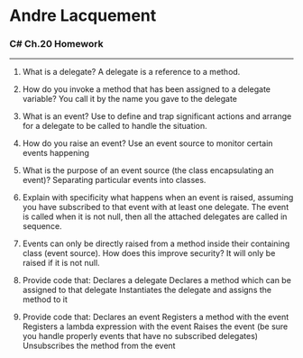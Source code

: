 ﻿# Andre Lacquement
### C# Ch.20 Homework
---

1. What is a delegate?
A delegate is a reference to a method. 

1. How do you invoke a method that has been assigned to a delegate variable?
You call it by the name you gave to the delegate 

1. What is an event?
Use to define and trap significant actions and arrange for a delegate to be called to handle the situation. 

1. How do you raise an event?
Use an event source to monitor certain events happening

1. What is the purpose of an event source (the class encapsulating an event)? Separating particular events into classes. 


1. Explain with specificity what happens when an event is raised, assuming you have subscribed to that event with at least one delegate. The event is called when it is not null, then all the attached delegates are called in sequence. 

1. Events can only be directly raised from a method inside their containing class (event source). How does this improve security?
It will only be raised if it is not null. 

1. Provide code that:
        Declares a delegate
        Declares a method which can be assigned to that delegate
        Instantiates the delegate and assigns the method to it
        
1. Provide code that:
        Declares an event
        Registers a method with the event
        Registers a lambda expression with the event
        Raises the event (be sure you handle properly events that have no subscribed delegates)
        Unsubscribes the method from the event


